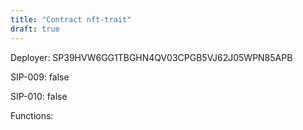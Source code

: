 ```yaml
---
title: "Contract nft-trait"
draft: true
---
```

Deployer: SP39HVW6GG1TBGHN4QV03CPGB5VJ62J05WPN85APB

SIP-009: false

SIP-010: false

Functions:

